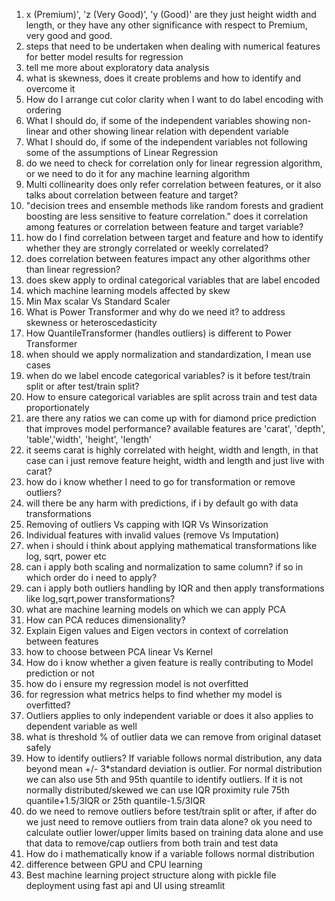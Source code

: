 1. x (Premium)', 'z (Very Good)', 'y (Good)' are they just height width and length, or they have any other significance with respect to Premium, very good and good.
2. steps that need to be undertaken when dealing with numerical features for better model results for regression
3. tell me more about exploratory data analysis
4. what is skewness, does it create problems and how to identify and overcome it
5. How do  I arrange cut color clarity when I want to do label encoding with ordering
6. What I should do, if some of the independent variables showing non-linear and other showing linear relation with dependent variable
7. What I should do, if some of the independent variables not following some of the assumptions of Linear Regression
8. do we need to check for correlation only for linear regression algorithm, or we need to do it for any machine learning algorithm
9. Multi collinearity does only refer correlation between features, or it also talks about correlation between feature and target?
10. "decision trees and ensemble methods like random forests and gradient boosting are less sensitive to feature correlation." does it correlation among features or correlation between feature and target variable?
11. how do I find correlation between target and feature and how to identify whether they are strongly correlated or weekly correlated?
12. does correlation between features impact any other algorithms other than linear regression?
13. does skew apply to ordinal categorical variables that are label encoded
14. which machine learning models affected by skew
15. Min Max scalar Vs Standard Scaler
16. What is Power Transformer and why do we need it? to address skewness or heteroscedasticity
17. How QuantileTransformer (handles outliers) is different to Power Transformer
18. when should we apply normalization and standardization, I mean use cases
19. when do we label encode categorical variables? is it before test/train split or after test/train split?
20. How to ensure categorical variables are split across train and test data proportionately
21. are there any ratios we can come up with for diamond price prediction that improves model performance? available features are 'carat', 'depth', 'table','width', 'height', 'length'
22. it seems carat is highly correlated with height, width and length, in that case can i just remove feature height, width and length and just live with carat?
23. how do i know whether I need to go for transformation or remove outliers?
24. will there be any harm with predictions, if i by default go with data transformations
25. Removing of outliers Vs capping with IQR Vs Winsorization
26. Individual features with invalid values (remove Vs Imputation)
27. when i should i think about applying mathematical transformations like log, sqrt, power etc
28. can i apply both scaling and normalization to same column? if so in which order do i need to apply?
29. can i apply both outliers handling by IQR and then apply transformations like log,sqrt,power transformations?
30. what are machine learning models on which we can apply PCA
31. How can PCA reduces dimensionality?
31. Explain Eigen values and Eigen vectors in context of correlation between features
32. how to choose between PCA linear Vs Kernel
33. How do i know whether a given feature is really contributing to Model prediction or not
34. how do i ensure my regression model is not overfitted
35. for regression what metrics helps to find whether my model is overfitted?
36. Outliers applies to only independent variable or does it also applies to dependent variable as well
37. what is threshold % of outlier data we can remove from original dataset safely
38. How to identify outliers? If variable follows normal distribution, any data beyond mean +/- 3*standard deviation is outlier. For normal distribution we can also use 5th and 95th quantile to identify outliers. If it is not normally distributed/skewed we can use IQR proximity rule 75th quantile+1.5/3IQR or 25th quantile-1.5/3IQR
39. do we need to remove outliers before test/train split or after, if after do we just need to remove outliers from train data alone? ok you need to calculate outlier lower/upper limits based on training data alone and use that data to remove/cap outliers from both train and test data
40. How do i mathematically know if a variable follows normal distribution
41. difference between GPU and CPU learning
42. Best machine learning project structure along with pickle file deployment using fast api and UI using streamlit